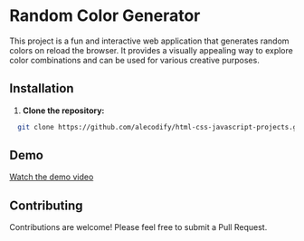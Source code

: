 # Random Color Generator

This project is a fun and interactive web application that generates random colors on reload the browser. It provides a visually appealing way to explore color combinations and can be used for various creative purposes.

## Installation

1. **Clone the repository:**
```bash
  git clone https://github.com/alecodify/html-css-javascript-projects.git
```

## Demo
[Watch the demo video](https://github.com/user-attachments/assets/b9bac14d-278f-49c6-97ed-7cb70ca651e0)

## Contributing
Contributions are welcome! Please feel free to submit a Pull Request.
